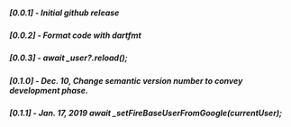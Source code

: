 ##### [0.0.1] - Initial github release
##### [0.0.2] - Format code with dartfmt
##### [0.0.3] - await _user?.reload();
##### [0.1.0] - Dec. 10, Change semantic version number to convey development phase.
##### [0.1.1] - Jan. 17, 2019  await _setFireBaseUserFromGoogle(currentUser);